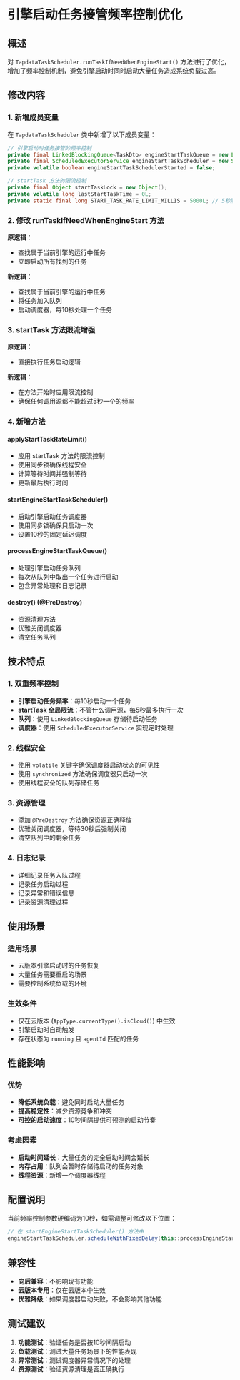 # 引擎启动任务接管频率控制优化

## 概述

对 `TapdataTaskScheduler.runTaskIfNeedWhenEngineStart()` 方法进行了优化，增加了频率控制机制，避免引擎启动时同时启动大量任务造成系统负载过高。

## 修改内容

### 1. 新增成员变量

在 `TapdataTaskScheduler` 类中新增了以下成员变量：

```java
// 引擎启动时任务接管的频率控制
private final LinkedBlockingQueue<TaskDto> engineStartTaskQueue = new LinkedBlockingQueue<>();
private final ScheduledExecutorService engineStartTaskScheduler = new ScheduledThreadPoolExecutor(1, r -> new Thread(r, "Engine-Start-Task-Scheduler"));
private volatile boolean engineStartTaskSchedulerStarted = false;

// startTask 方法的限流控制
private final Object startTaskLock = new Object();
private volatile long lastStartTaskTime = 0L;
private static final long START_TASK_RATE_LIMIT_MILLIS = 5000L; // 5秒限流间隔
```

### 2. 修改 runTaskIfNeedWhenEngineStart 方法

**原逻辑**：
- 查找属于当前引擎的运行中任务
- 立即启动所有找到的任务

**新逻辑**：
- 查找属于当前引擎的运行中任务
- 将任务加入队列
- 启动调度器，每10秒处理一个任务

### 3. startTask 方法限流增强

**原逻辑**：
- 直接执行任务启动逻辑

**新逻辑**：
- 在方法开始时应用限流控制
- 确保任何调用源都不能超过5秒一个的频率

### 4. 新增方法

#### applyStartTaskRateLimit()
- 应用 startTask 方法的限流控制
- 使用同步锁确保线程安全
- 计算等待时间并强制等待
- 更新最后执行时间

#### startEngineStartTaskScheduler()
- 启动引擎启动任务调度器
- 使用同步锁确保只启动一次
- 设置10秒的固定延迟调度

#### processEngineStartTaskQueue()
- 处理引擎启动任务队列
- 每次从队列中取出一个任务进行启动
- 包含异常处理和日志记录

#### destroy() (@PreDestroy)
- 资源清理方法
- 优雅关闭调度器
- 清空任务队列

## 技术特点

### 1. 双重频率控制
- **引擎启动任务频率**：每10秒启动一个任务
- **startTask 全局限流**：不管什么调用源，每5秒最多执行一次
- **队列**：使用 `LinkedBlockingQueue` 存储待启动任务
- **调度器**：使用 `ScheduledExecutorService` 实现定时处理

### 2. 线程安全
- 使用 `volatile` 关键字确保调度器启动状态的可见性
- 使用 `synchronized` 方法确保调度器只启动一次
- 使用线程安全的队列存储任务

### 3. 资源管理
- 添加 `@PreDestroy` 方法确保资源正确释放
- 优雅关闭调度器，等待30秒后强制关闭
- 清空队列中的剩余任务

### 4. 日志记录
- 详细记录任务入队过程
- 记录任务启动过程
- 记录异常和错误信息
- 记录资源清理过程

## 使用场景

### 适用场景
- 云版本引擎启动时的任务恢复
- 大量任务需要重启的场景
- 需要控制系统负载的环境

### 生效条件
- 仅在云版本 (`AppType.currentType().isCloud()`) 中生效
- 引擎启动时自动触发
- 存在状态为 `running` 且 `agentId` 匹配的任务

## 性能影响

### 优势
- **降低系统负载**：避免同时启动大量任务
- **提高稳定性**：减少资源竞争和冲突
- **可控的启动速度**：10秒间隔提供可预测的启动节奏

### 考虑因素
- **启动时间延长**：大量任务的完全启动时间会延长
- **内存占用**：队列会暂时存储待启动的任务对象
- **线程资源**：新增一个调度器线程

## 配置说明

当前频率控制参数硬编码为10秒，如需调整可修改以下位置：

```java
// 在 startEngineStartTaskScheduler() 方法中
engineStartTaskScheduler.scheduleWithFixedDelay(this::processEngineStartTaskQueue, 0, 10, TimeUnit.SECONDS);
```

## 兼容性

- **向后兼容**：不影响现有功能
- **云版本专用**：仅在云版本中生效
- **优雅降级**：如果调度器启动失败，不会影响其他功能

## 测试建议

1. **功能测试**：验证任务是否按10秒间隔启动
2. **负载测试**：测试大量任务场景下的性能表现
3. **异常测试**：测试调度器异常情况下的处理
4. **资源测试**：验证资源清理是否正确执行
